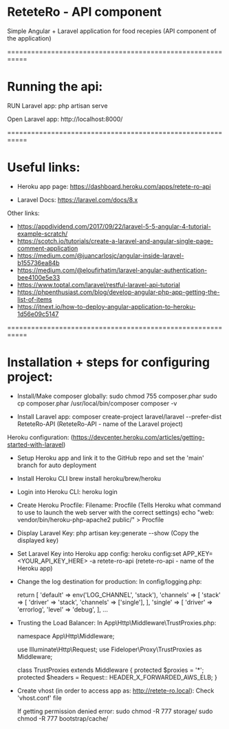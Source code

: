 # ReteteRo - API component

Simple Angular + Laravel application for food recepies
(API component of the application)


===========================================================

# Running the api:


RUN Laravel app:
	php artisan serve

Open Laravel app:
	http://localhost:8000/



===========================================================



# Useful links:

- Heroku app page: https://dashboard.heroku.com/apps/retete-ro-api

- Laravel Docs: https://laravel.com/docs/8.x

Other links:
- https://appdividend.com/2017/09/22/laravel-5-5-angular-4-tutorial-example-scratch/
- https://scotch.io/tutorials/create-a-laravel-and-angular-single-page-comment-application
- https://medium.com/@juancarlosjc/angular-inside-laravel-b155736ea84b
- https://medium.com/@eloufirhatim/laravel-angular-authentication-bee4100e5e33
- https://www.toptal.com/laravel/restful-laravel-api-tutorial
- https://phpenthusiast.com/blog/develop-angular-php-app-getting-the-list-of-items
- https://itnext.io/how-to-deploy-angular-application-to-heroku-1d56e09c5147



===========================================================



# Installation + steps for configuring project:

- Install/Make composer globally:
	sudo chmod 755 composer.phar
	sudo cp composer.phar /usr/local/bin/composer
	composer -v



- Install Laravel app:
    composer create-project laravel/laravel --prefer-dist ReteteRo-API
    (ReteteRo-API - name of the Laravel project)



Heroku configuration:
(https://devcenter.heroku.com/articles/getting-started-with-laravel)

- Setup Heroku app and link it to the GitHub repo and set the 'main' branch for auto deployment



- Install Heroku CLI
	brew install heroku/brew/heroku



- Login into Heroku CLI:
	heroku login



- Create Heroku Procfile:
	Filename: Procfile
	(Tells Heroku what command to use to launch the web server with the correct settings)
	echo "web: vendor/bin/heroku-php-apache2 public/" > Procfile



- Display Laravel Key:
	php artisan key:generate --show
	(Copy the displayed key)



- Set Laravel Key into Heroku app config:
	heroku config:set APP_KEY=<YOUR_API_KEY_HERE> -a retete-ro-api
	(retete-ro-api - name of the Heroku app)



- Change the log destination for production:
	In config/logging.php:

	return [
		'default' => env('LOG_CHANNEL', 'stack'),
		'channels' => [
			'stack' => [
				'driver' => 'stack',
				'channels' => ['single'],
			],
			'single' => [
				'driver' => 'errorlog',
				'level' => 'debug',
			],
		...



- Trusting the Load Balancer:
	In App\Http\Middleware\TrustProxies.php:

	namespace App\Http\Middleware;

	use Illuminate\Http\Request;
	use Fideloper\Proxy\TrustProxies as Middleware;

	class TrustProxies extends Middleware
	{
		protected $proxies = '*';
		protected $headers = Request:: HEADER_X_FORWARDED_AWS_ELB;
	}



- Create vhost (in order to access app as: http://retete-ro.local):
	Check 'vhost.conf' file
	
	If getting permission denied error:
	sudo chmod -R 777 storage/
	sudo chmod -R 777 bootstrap/cache/